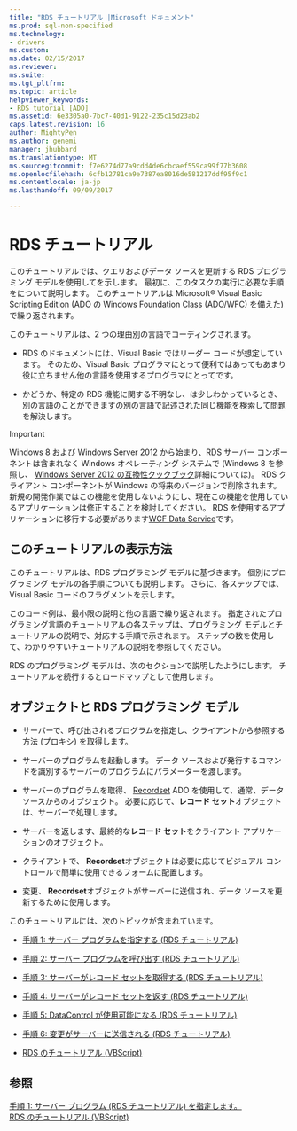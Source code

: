 ```yaml
---
title: "RDS チュートリアル |Microsoft ドキュメント"
ms.prod: sql-non-specified
ms.technology:
- drivers
ms.custom: 
ms.date: 02/15/2017
ms.reviewer: 
ms.suite: 
ms.tgt_pltfrm: 
ms.topic: article
helpviewer_keywords:
- RDS tutorial [ADO]
ms.assetid: 6e3305a0-7bc7-40d1-9122-235c15d23ab2
caps.latest.revision: 16
author: MightyPen
ms.author: genemi
manager: jhubbard
ms.translationtype: MT
ms.sourcegitcommit: f7e6274d77a9cdd4de6cbcaef559ca99f77b3608
ms.openlocfilehash: 6cfb12781ca9e7387ea8016de581217ddf95f9c1
ms.contentlocale: ja-jp
ms.lasthandoff: 09/09/2017

---
```

# <a name="rds-tutorial"></a>RDS チュートリアル
このチュートリアルでは、クエリおよびデータ ソースを更新する RDS プログラミング モデルを使用してを示します。 最初に、このタスクの実行に必要な手順をについて説明します。 このチュートリアルは Microsoft® Visual Basic Scripting Edition (ADO の Windows Foundation Class (ADO/WFC) を備えた) で繰り返されます。  
  
 このチュートリアルは、2 つの理由別の言語でコーディングされます。  
  
-   RDS のドキュメントには、Visual Basic ではリーダー コードが想定しています。 そのため、Visual Basic プログラマにとって便利ではあってもあまり役に立ちません他の言語を使用するプログラマにとってです。  
  
-   かどうか、特定の RDS 機能に関する不明なし、は少しわかっているとき、別の言語のことができますの別の言語で記述された同じ機能を検索して問題を解決します。  
  
> [!IMPORTANT]
>  Windows 8 および Windows Server 2012 から始まり、RDS サーバー コンポーネントは含まれなく Windows オペレーティング システムで (Windows 8 を参照し、 [Windows Server 2012 の互換性クックブック](https://www.microsoft.com/en-us/download/details.aspx?id=27416)詳細については)。 RDS クライアント コンポーネントが Windows の将来のバージョンで削除されます。 新規の開発作業ではこの機能を使用しないようにし、現在この機能を使用しているアプリケーションは修正することを検討してください。 RDS を使用するアプリケーションに移行する必要があります[WCF Data Service](http://go.microsoft.com/fwlink/?LinkId=199565)です。  
  
## <a name="how-the-tutorial-is-presented"></a>このチュートリアルの表示方法  
 このチュートリアルは、RDS プログラミング モデルに基づきます。 個別にプログラミング モデルの各手順についても説明します。 さらに、各ステップでは、Visual Basic コードのフラグメントを示します。  
  
 このコード例は、最小限の説明と他の言語で繰り返されます。 指定されたプログラミング言語のチュートリアルの各ステップは、プログラミング モデルとチュートリアルの説明で、対応する手順で示されます。 ステップの数を使用して、わかりやすいチュートリアルの説明を参照してください。  
  
 RDS のプログラミング モデルは、次のセクションで説明したようにします。 チュートリアルを続行するとロードマップとして使用します。  
  
## <a name="rds-programming-model-with-objects"></a>オブジェクトと RDS プログラミング モデル  
  
-   サーバーで、呼び出されるプログラムを指定し、クライアントから参照する方法 (プロキシ) を取得します。  
  
-   サーバーのプログラムを起動します。 データ ソースおよび発行するコマンドを識別するサーバーのプログラムにパラメーターを渡します。  
  
-   サーバーのプログラムを取得、 [Recordset](../../../ado/reference/ado-api/recordset-object-ado.md) ADO を使用して、通常、データ ソースからのオブジェクト。 必要に応じて、**レコード セット**オブジェクトは、サーバーで処理します。  
  
-   サーバーを返します、最終的な**レコード セット**をクライアント アプリケーションのオブジェクト。  
  
-   クライアントで、 **Recordset**オブジェクトは必要に応じてビジュアル コントロールで簡単に使用できるフォームに配置します。  
  
-   変更、 **Recordset**オブジェクトがサーバーに送信され、データ ソースを更新するために使用します。  
  
 このチュートリアルには、次のトピックが含まれています。  
  
-   [手順 1: サーバー プログラムを指定する (RDS チュートリアル)](../../../ado/guide/remote-data-service/step-1-specify-a-server-program-rds-tutorial.md)  
  
-   [手順 2: サーバー プログラムを呼び出す (RDS チュートリアル)](../../../ado/guide/remote-data-service/step-2-invoke-the-server-program-rds-tutorial.md)  
  
-   [手順 3: サーバーがレコード セットを取得する (RDS チュートリアル)](../../../ado/guide/remote-data-service/step-3-server-obtains-a-recordset-rds-tutorial.md)  
  
-   [手順 4: サーバーがレコード セットを返す (RDS チュートリアル)](../../../ado/guide/remote-data-service/step-4-server-returns-the-recordset-rds-tutorial.md)  
  
-   [手順 5: DataControl が使用可能になる (RDS チュートリアル)](../../../ado/guide/remote-data-service/step-5-datacontrol-is-made-usable-rds-tutorial.md)  
  
-   [手順 6: 変更がサーバーに送信される (RDS チュートリアル)](../../../ado/guide/remote-data-service/step-6-changes-are-sent-to-the-server-rds-tutorial.md)  
  
-   [RDS のチュートリアル (VBScript)](../../../ado/guide/remote-data-service/rds-tutorial-vbscript.md)  
  
## <a name="see-also"></a>参照  
 [手順 1: サーバー プログラム (RDS チュートリアル) を指定します。](../../../ado/guide/remote-data-service/step-1-specify-a-server-program-rds-tutorial.md)   
 [RDS のチュートリアル (VBScript)](../../../ado/guide/remote-data-service/rds-tutorial-vbscript.md)   

